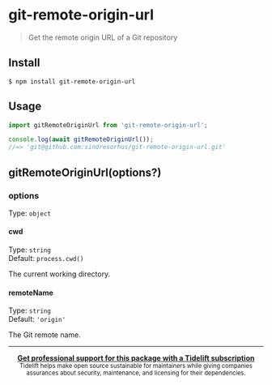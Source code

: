 # git-remote-origin-url

> Get the remote origin URL of a Git repository

## Install

```
$ npm install git-remote-origin-url
```

## Usage

```js
import gitRemoteOriginUrl from 'git-remote-origin-url';

console.log(await gitRemoteOriginUrl());
//=> 'git@github.com:sindresorhus/git-remote-origin-url.git'
```

## gitRemoteOriginUrl(options?)

### options

Type: `object`

#### cwd

Type: `string`\
Default: `process.cwd()`

The current working directory.

#### remoteName

Type: `string`\
Default: `'origin'`

The Git remote name.

---

<div align="center">
	<b>
		<a href="https://tidelift.com/subscription/pkg/npm-git-remote-origin-url?utm_source=npm-git-remote-origin-url&utm_medium=referral&utm_campaign=readme">Get professional support for this package with a Tidelift subscription</a>
	</b>
	<br>
	<sub>
		Tidelift helps make open source sustainable for maintainers while giving companies<br>assurances about security, maintenance, and licensing for their dependencies.
	</sub>
</div>
